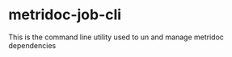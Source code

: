metridoc-job-cli
================

This is the command line utility used to un and manage metridoc dependencies
